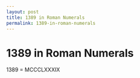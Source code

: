 ```yaml
---
layout: post
title: 1389 in Roman Numerals
permalink: 1389-in-roman-numerals
---
```


# 1389 in Roman Numerals

1389 = MCCCLXXXIX
